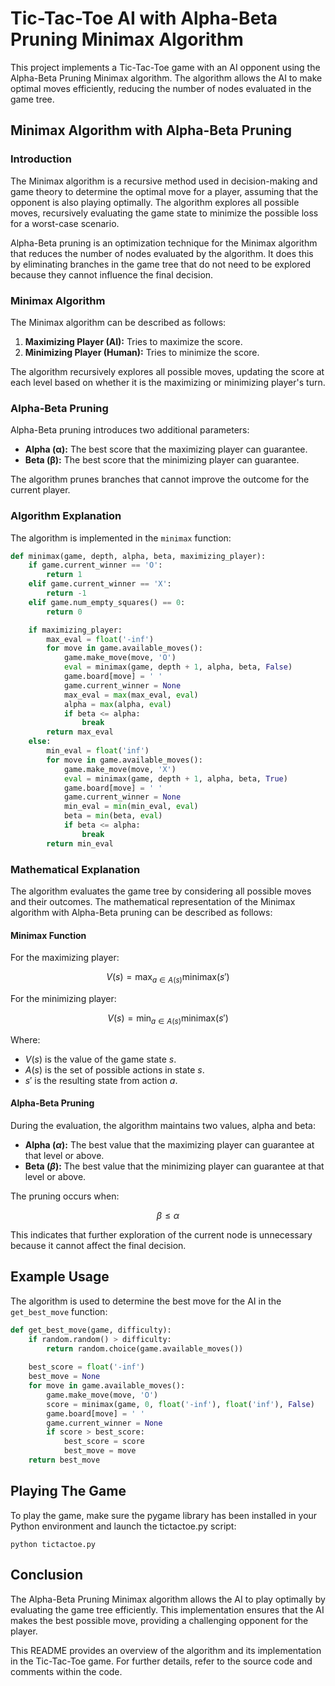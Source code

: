 # Tic-Tac-Toe AI with Alpha-Beta Pruning Minimax Algorithm

This project implements a Tic-Tac-Toe game with an AI opponent using the Alpha-Beta Pruning Minimax algorithm. The algorithm allows the AI to make optimal moves efficiently, reducing the number of nodes evaluated in the game tree.

## Minimax Algorithm with Alpha-Beta Pruning

### Introduction

The Minimax algorithm is a recursive method used in decision-making and game theory to determine the optimal move for a player, assuming that the opponent is also playing optimally. The algorithm explores all possible moves, recursively evaluating the game state to minimize the possible loss for a worst-case scenario.

Alpha-Beta pruning is an optimization technique for the Minimax algorithm that reduces the number of nodes evaluated by the algorithm. It does this by eliminating branches in the game tree that do not need to be explored because they cannot influence the final decision.

### Minimax Algorithm

The Minimax algorithm can be described as follows:

1. **Maximizing Player (AI):** Tries to maximize the score.
2. **Minimizing Player (Human):** Tries to minimize the score.

The algorithm recursively explores all possible moves, updating the score at each level based on whether it is the maximizing or minimizing player's turn.

### Alpha-Beta Pruning

Alpha-Beta pruning introduces two additional parameters:

- **Alpha (α):** The best score that the maximizing player can guarantee.
- **Beta (β):** The best score that the minimizing player can guarantee.

The algorithm prunes branches that cannot improve the outcome for the current player.

### Algorithm Explanation

The algorithm is implemented in the `minimax` function:

```python
def minimax(game, depth, alpha, beta, maximizing_player):
    if game.current_winner == 'O':
        return 1
    elif game.current_winner == 'X':
        return -1
    elif game.num_empty_squares() == 0:
        return 0

    if maximizing_player:
        max_eval = float('-inf')
        for move in game.available_moves():
            game.make_move(move, 'O')
            eval = minimax(game, depth + 1, alpha, beta, False)
            game.board[move] = ' '
            game.current_winner = None
            max_eval = max(max_eval, eval)
            alpha = max(alpha, eval)
            if beta <= alpha:
                break
        return max_eval
    else:
        min_eval = float('inf')
        for move in game.available_moves():
            game.make_move(move, 'X')
            eval = minimax(game, depth + 1, alpha, beta, True)
            game.board[move] = ' '
            game.current_winner = None
            min_eval = min(min_eval, eval)
            beta = min(beta, eval)
            if beta <= alpha:
                break
        return min_eval
```



### Mathematical Explanation

The algorithm evaluates the game tree by considering all possible moves and their outcomes. The mathematical representation of the Minimax algorithm with Alpha-Beta pruning can be described as follows:

#### Minimax Function

For the maximizing player:

$$ V(s) = \max_{a \in A(s)} \mathrm{minimax}(s') $$

For the minimizing player:

$$ V(s) = \min_{a \in A(s)} \mathrm{minimax}(s') $$

Where:
- $V(s)$ is the value of the game state $s$.
- $A(s)$ is the set of possible actions in state $s$.
- $s'$ is the resulting state from action $a$.

#### Alpha-Beta Pruning

During the evaluation, the algorithm maintains two values, alpha and beta:

- **Alpha ($\alpha$):** The best value that the maximizing player can guarantee at that level or above.
- **Beta ($\beta$):** The best value that the minimizing player can guarantee at that level or above.

The pruning occurs when:

$$ \beta \leq \alpha $$

This indicates that further exploration of the current node is unnecessary because it cannot affect the final decision.

## Example Usage

The algorithm is used to determine the best move for the AI in the `get_best_move` function:


```python
def get_best_move(game, difficulty):
    if random.random() > difficulty:
        return random.choice(game.available_moves())
    
    best_score = float('-inf')
    best_move = None
    for move in game.available_moves():
        game.make_move(move, 'O')
        score = minimax(game, 0, float('-inf'), float('inf'), False)
        game.board[move] = ' '
        game.current_winner = None
        if score > best_score:
            best_score = score
            best_move = move
    return best_move
```

## Playing The Game

To play the game, make sure the pygame library has been installed in your Python environment and launch the tictactoe.py script:

```
python tictactoe.py
```

## Conclusion

The Alpha-Beta Pruning Minimax algorithm allows the AI to play optimally by evaluating the game tree efficiently. This implementation ensures that the AI makes the best possible move, providing a challenging opponent for the player.

This README provides an overview of the algorithm and its implementation in the Tic-Tac-Toe game. For further details, refer to the source code and comments within the code.
